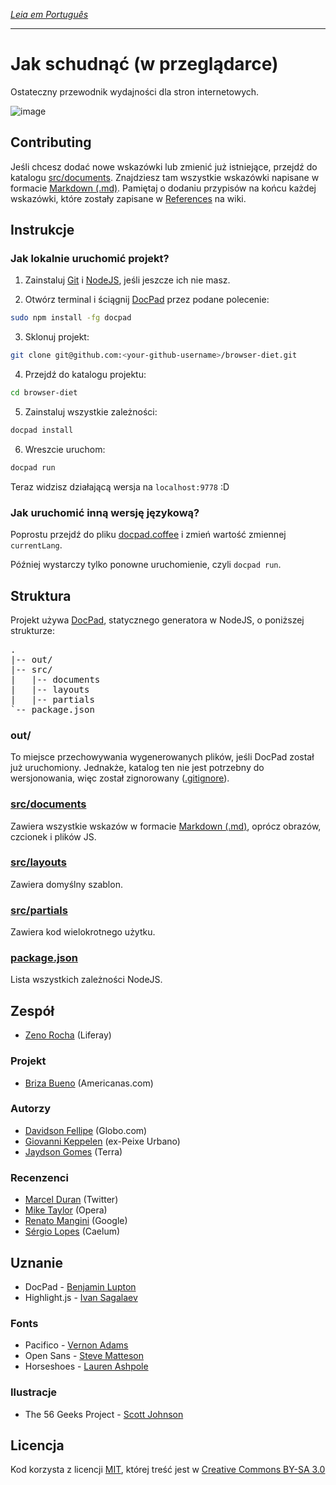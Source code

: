 *[Leia em Português](https://github.com/zenorocha/browser-diet/blob/master/README-pt.md)*

---

# Jak schudnąć (w przeglądarce)

Ostateczny przewodnik wydajności dla stron internetowych.

![image](http://f.cl.ly/items/0H2J2d2r2S402o180B2n/five-geeks.jpg)

## Contributing

Jeśli chcesz dodać nowe wskazówki lub zmienić już istniejące, przejdź do katalogu [src/documents](https://github.com/zenorocha/browser-diet/blob/master/src/documents). Znajdziesz tam wszystkie wskazówki napisane w formacie [Markdown (.md)](http://pt.wikipedia.org/wiki/Markdown). Pamiętaj o dodaniu przypisów na końcu każdej wskazówki, które zostały zapisane w [References](https://github.com/zenorocha/browser-diet/wiki/References) na wiki.

## Instrukcje

### Jak lokalnie uruchomić projekt?

1. Zainstaluj [Git](http://git-scm.com/downloads) i [NodeJS](http://nodejs.org/download/), jeśli jeszcze ich nie masz.

2. Otwórz terminal i ściągnij [DocPad](https://github.com/bevry/docpad) przez podane polecenie:
```bash
sudo npm install -fg docpad
```

3. Sklonuj projekt:
```bash
git clone git@github.com:<your-github-username>/browser-diet.git
```

4. Przejdź do katalogu projektu:
```bash
cd browser-diet
```

5. Zainstaluj wszystkie zależności:
```bash
docpad install
```

6. Wreszcie uruchom:
```bash
docpad run
```

Teraz widzisz działającą wersja na `localhost:9778` :D

### Jak uruchomić inną wersję językową?

Poprostu przejdź do pliku [docpad.coffee](https://github.com/zenorocha/browser-diet/blob/master/docpad.coffee) i zmień wartość zmiennej `currentLang`.

Później wystarczy tylko ponowne uruchomienie, czyli `docpad run`.

## Struktura

Projekt używa [DocPad](https://github.com/bevry/docpad), statycznego generatora w NodeJS, o poniższej strukturze:

<pre>
.
|-- out/
|-- src/
|   |-- documents
|   |-- layouts
|   |-- partials
`-- package.json
</pre>

### out/

To miejsce przechowywania wygenerowanych plików, jeśli DocPad został już uruchomiony. Jednakże, katalog ten nie jest potrzebny do wersjonowania, więc został zignorowany ([.gitignore](https://github.com/zenorocha/browser-diet/blob/master/.gitignore)).

### [src/documents](https://github.com/zenorocha/browser-diet/blob/master/src/documents)

Zawiera wszystkie wskazów w formacie [Markdown (.md)](http://pt.wikipedia.org/wiki/Markdown), oprócz obrazów, czcionek i plików JS.

### [src/layouts](https://github.com/zenorocha/browser-diet/tree/master/src/layouts)

Zawiera domyślny szablon.

### [src/partials](https://github.com/zenorocha/browser-diet/tree/master/src/partials)

Zawiera kod wielokrotnego użytku.

### [package.json](https://github.com/zenorocha/browser-diet/blob/master/package.json)

Lista wszystkich zależności NodeJS.

## Zespół

* [Zeno Rocha](https://github.com/zenorocha) (Liferay)

### Projekt

* [Briza Bueno](http://www.brizabueno.com/) (Americanas.com)

### Autorzy

* [Davidson Fellipe](https://github.com/davidsonfellipe) (Globo.com)
* [Giovanni Keppelen](https://github.com/keppelen) (ex-Peixe Urbano)
* [Jaydson Gomes](https://github.com/jaydson) (Terra)

### Recenzenci

* [Marcel Duran](https://github.com/marcelduran) (Twitter)
* [Mike Taylor](https://github.com/miketaylr) (Opera)
* [Renato Mangini](https://github.com/mangini) (Google)
* [Sérgio Lopes](https://github.com/sergiolopes) (Caelum)

## Uznanie

* DocPad - [Benjamin Lupton](https://github.com/balupton)
* Highlight.js - [Ivan Sagalaev](https://github.com/isagalaev/)

### Fonts

* Pacifico - [Vernon Adams](http://www.fontsquirrel.com/license/pacifico)
* Open Sans - [Steve Matteson](http://www.google.com/webfonts/specimen/Open+Sans)
* Horseshoes - [Lauren Ashpole](http://www.laurenashpole.com/licensing.html)

### Ilustracje

* The 56 Geeks Project - [Scott Johnson](http://myextralife.com/56geeks/)

## Licencja

Kod korzysta z licencji [MIT](http://zenorocha.mit-license.org), której treść jest w [Creative Commons BY-SA 3.0](http://creativecommons.org/licenses/by-sa/3.0/deed.en_US)
